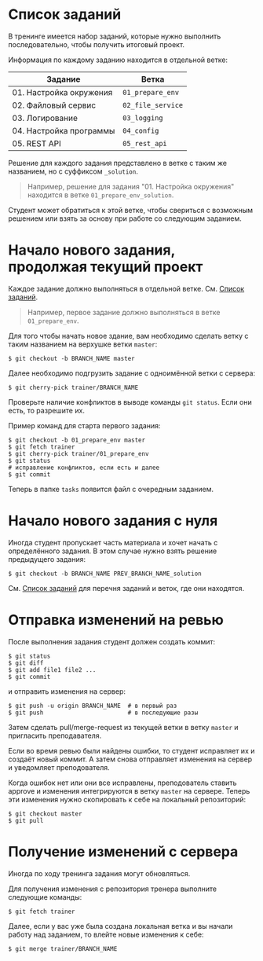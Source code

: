 
# Список заданий

В тренинге имеется набор заданий, которые нужно выполнить последовательно, чтобы получить итоговый проект.

Информация по каждому заданию находится в отдельной ветке:

| Задание                 | Ветка             |
| ----------------------- | ----------------- |
| 01. Настройка окружения | `01_prepare_env`  |
| 02. Файловый сервис     | `02_file_service` |
| 03. Логирование         | `03_logging`      |
| 04. Настройка программы | `04_config`       |
| 05. REST API            | `05_rest_api`     |

Решение для каждого задания представлено в ветке с таким же названием, но с суффиксом `_solution`.

> Например, решение для задания "01. Настройка окружения" находится в ветке `01_prepare_env_solution`.

Студент может обратиться к этой ветке, чтобы свериться с возможным решением или взять за основу при работе со следующим заданием.

# Начало нового задания, продолжая текущий проект

Каждое задание должно выполняться в отдельной ветке. См. [Список заданий].

> Например, первое задание должно выполняться в ветке `01_prepare_env`.

Для того чтобы начать новое здание, вам необходимо сделать ветку с таким названием на верхушке ветки `master`:

```console
$ git checkout -b BRANCH_NAME master
```

Далее необходимо подгрузить задание с одноимённой ветки с сервера:

```console
$ git cherry-pick trainer/BRANCH_NAME
```

Проверьте наличие конфликтов в выводе команды `git status`. Если они есть, то разрешите их.

Пример команд для старта первого задания:

```console
$ git checkout -b 01_prepare_env master
$ git fetch trainer
$ git cherry-pick trainer/01_prepare_env
$ git status
# исправление конфликтов, если есть и далее
$ git commit
```

Теперь в папке `tasks` появится файл с очередным заданием.

# Начало нового задания с нуля

Иногда студент пропускает часть материала и хочет начать с определённого задания. В этом случае нужно взять решение предыдущего задания:

```console
$ git checkout -b BRANCH_NAME PREV_BRANCH_NAME_solution
```

См. [Список заданий] для перечня заданий и веток, где они находятся.

# Отправка изменений на ревью

После выполнения задания студент должен создать коммит:

```console
$ git status
$ git diff
$ git add file1 file2 ...
$ git commit
```

и отправить изменения на сервер:

```console
$ git push -u origin BRANCH_NAME  # в первый раз
$ git push                        # в последующие разы
```

Затем сделать pull/merge-request из текущей ветки в ветку `master` и пригласить преподавателя.

Если во время ревью были найдены ошибки, то студент исправляет их и создаёт новый коммит. А затем снова отправляет изменения на сервер и уведомляет преподователя.

Когда ошибок нет или они все исправлены, преподователь ставить approve и изменения интегрируются в ветку `master` на сервере. Теперь эти изменения нужно скопировать к себе на локальный репозиторий:

```console
$ git checkout master
$ git pull
```

# Получение изменений с сервера

Иногда по ходу тренинга задания могут обновляться.

Для получения изменения с репозитория тренера выполните следующие команды:

```console
$ git fetch trainer
```

Далее, если у вас уже была создана локальная ветка и вы начали работу над заданием, то влейте новые изменения к себе:

```console
$ git merge trainer/BRANCH_NAME
```


[Список заданий]: #список-заданий
